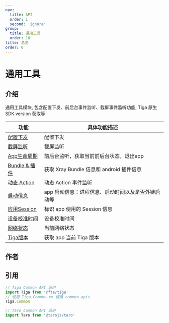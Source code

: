 ```yaml
---
nav:
  title: API
  order: 1
  second: 'ignore'
group:
  title: 通用工具
  order: 10
title: 总览
order: 0
---
```


# 通用工具

<Platform name="common" version="1.0.0"></Platform>

## 介绍

通用工具模块, 包含配置下发、前后台事件监听、截屏事件监听功能, Tiga 原生 SDK version 获取等

| 功能                   | 具体功能描述                                                                                                                         |
| ---------------------- | ------------------------------------------------------------------------------------------------------------------------------------ |
| [配置下发](./config)             | 配置下发 |
| [截屏监听](./screencapture)      | 截屏监听 |
| [App生命周期](./lifecycle)       | 前后台监听，获取当前前后台状态，退出app |
| [Bundle & 插件](./bundleinfo)   | 获取 Xray Bundle 信息和 android 插件信息 |
| [动态 Action](./dynamicaction)  | 动态 Action 事件监听 |
| [启动信息](./runtimelaunch)      | app 启动信息：进程信息、启动时间以及是否外链启动等 |
| [应用Session](./runtimesession)  | 标识 app 使用的 Session 信息 |
| [设备校准时间](./runtimecurrenttime) | 设备校准时间 | 
| [网络状态](./runtimenetwork) | 当前网络状态 |
| [Tiga版本](./tigasdkversion)  | 获取 app 当前 Tiga 版本 |

## 作者

<Author name="xianming.chang,longbing.you"></Author>

## 引用

```jsx | pure
// Tiga Common API 调用
import Tiga from '@fta/tiga'
// 使用 Tiga.Common.xx 调用 common apis
Tiga.Common

// Taro Common API 调用
import Taro from '@tarojs/taro'
```
